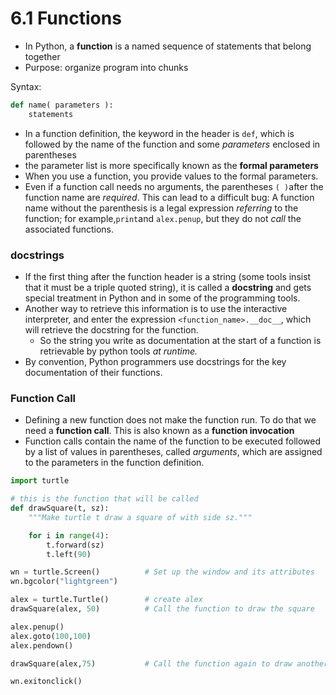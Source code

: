 # 6.1 Functions

- In Python, a **function** is a named sequence of statements that belong together
- Purpose: organize program into chunks

Syntax:

```python
def name( parameters ):
    statements
```

- In a function definition, the keyword in the header is `def`, which is followed by the name of the function and some *parameters* enclosed in parentheses
- the parameter list is more specifically known as the **formal parameters**
- When you use a function, you provide values to the formal parameters.
- Even if a function call needs no arguments, the parentheses `( )`after the function name are *required*. This can lead to a difficult bug:  A function name without the parenthesis is a legal expression *referring* to the function; for example,`print`and `alex.penup`, but they do not *call* the associated functions.

### docstrings

- If the first thing after the function header is a string (some tools insist that it must be a triple quoted string), it is called a **docstring** and gets special treatment in Python and in some of the programming tools.
- Another way to retrieve this information is to use the interactive interpreter, and enter the expression `<function_name>.__doc__`, which will retrieve the docstring for the function.
    - So the string you write as documentation at the start of a function is
    retrievable by python tools *at runtime.*
- By convention, Python programmers use docstrings for the key documentation of their functions.

### Function Call

- Defining a new function does not make the function run. To do that we need a
**function call**. This is also known as a **function invocation**
- Function calls contain the name of the function to be executed followed by a list of values in parentheses, called *arguments*, which are assigned to the parameters in the function definition.

```python
import turtle

# this is the function that will be called
def drawSquare(t, sz):
    """Make turtle t draw a square of with side sz."""

    for i in range(4):
        t.forward(sz)
        t.left(90)

wn = turtle.Screen()          # Set up the window and its attributes
wn.bgcolor("lightgreen")

alex = turtle.Turtle()        # create alex
drawSquare(alex, 50)          # Call the function to draw the square

alex.penup()
alex.goto(100,100)
alex.pendown()

drawSquare(alex,75)           # Call the function again to draw another square

wn.exitonclick()
```